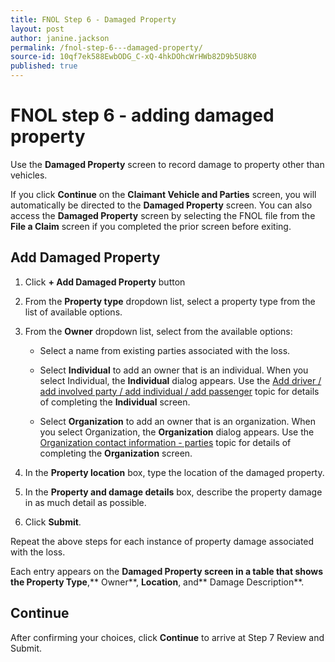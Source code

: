 ```yaml
---
title: FNOL Step 6 - Damaged Property
layout: post
author: janine.jackson
permalink: /fnol-step-6---damaged-property/
source-id: 10qf7ek588EwbODG_C-xQ-4hkDOhcWrHWb82D9b5U8K0
published: true
---
```

# FNOL step 6 - adding damaged property

Use the **Damaged Property** screen to record damage to property other than vehicles. 

If you click **Continue** on the **Claimant Vehicle and Parties** screen, you will automatically be directed to the **Damaged Property** screen. You can also access the **Damaged Property** screen by selecting the FNOL file from the **File a Claim** screen if you completed the prior screen before exiting. 

## Add Damaged Property

1. Click **+ Add Damaged Property** button 

2. From the **Property type** dropdown list, select a property type from the list of available options. 

3. From the **Owner** dropdown list, select from the available options:

    * Select a name from existing parties associated with the loss.

    * Select **Individual** to add an owner that is an individual. When you select Individual, the **Individual** dialog appears. Use the [Add driver / add involved party / add individual / add passenger](https://docs.google.com/document/d/1D9Evh0Kghv1T8go24ejTslyhHSOLATKx2wK2DxftdrA/edit#) topic for details of completing the **Individual** screen. 

    * Select **Organization** to add an owner that is an organization. When you select Organization, the **Organization** dialog appears. Use the[ Organization cont](https://docs.google.com/document/d/1F0Ltk0BwrQDXomyzTXsf8IiPIQxneKCU1GuLv-z2KdQ/edit)[act](https://docs.google.com/document/d/1F0Ltk0BwrQDXomyzTXsf8IiPIQxneKCU1GuLv-z2KdQ/edit)[ information - parties](https://docs.google.com/document/d/1F0Ltk0BwrQDXomyzTXsf8IiPIQxneKCU1GuLv-z2KdQ/edit) topic for details of completing the **Organization** screen.

4. In the **Property location** box, type the location of the damaged property.

5. In the **Property and damage details** box, describe the property damage in as much detail as possible.

6. Click **Submit**.

Repeat the above steps for each instance of property damage associated with the loss. 

Each entry appears on the **Damaged Property **screen in a table that shows the** Property Type**,** Owner**, **Location**, and** Damage Description**.

## Continue

After confirming your choices, click **Continue** to arrive at Step 7 Review and Submit. 

